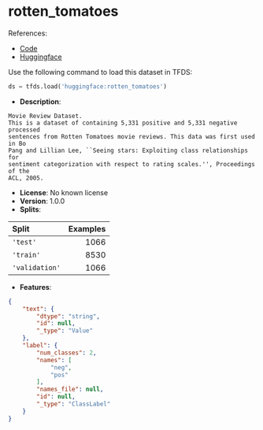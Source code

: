# rotten_tomatoes

References:

*   [Code](https://github.com/huggingface/datasets/blob/master/datasets/rotten_tomatoes)
*   [Huggingface](https://huggingface.co/datasets/rotten_tomatoes)



Use the following command to load this dataset in TFDS:

```python
ds = tfds.load('huggingface:rotten_tomatoes')
```

*   **Description**:

```
Movie Review Dataset.
This is a dataset of containing 5,331 positive and 5,331 negative processed
sentences from Rotten Tomatoes movie reviews. This data was first used in Bo
Pang and Lillian Lee, ``Seeing stars: Exploiting class relationships for
sentiment categorization with respect to rating scales.'', Proceedings of the
ACL, 2005.
```

*   **License**: No known license
*   **Version**: 1.0.0
*   **Splits**:

Split  | Examples
:----- | -------:
`'test'` | 1066
`'train'` | 8530
`'validation'` | 1066

*   **Features**:

```json
{
    "text": {
        "dtype": "string",
        "id": null,
        "_type": "Value"
    },
    "label": {
        "num_classes": 2,
        "names": [
            "neg",
            "pos"
        ],
        "names_file": null,
        "id": null,
        "_type": "ClassLabel"
    }
}
```


